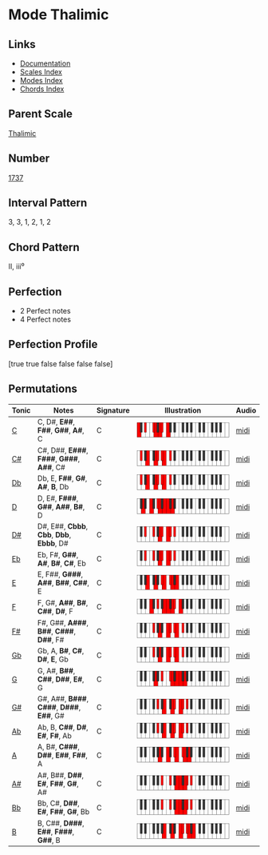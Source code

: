 # Mode Thalimic

## Links

- [Documentation](index.md)
- [Scales Index](Scales.md)
- [Modes Index](Modes.md)
- [Chords Index](Chords.md)

## Parent Scale

[Thalimic](ScaleThalimic.md)

## Number

[1737](https://ianring.com/musictheory/scales/1737)

## Interval Pattern

3, 3, 1, 2, 1, 2

## Chord Pattern

II, iii⁰

## Perfection

- 2 Perfect notes
- 4 Perfect notes

## Perfection Profile

[true true false false false false]

## Permutations

| Tonic | Notes | Signature | Illustration | Audio |
|-------|-------|-----------|--------------|-------|
| [C](ModeCNaturalThalimic.md) | C, D#, **E##**, **F##**, **G##**, **A#**, C | C | ![CNaturalThalimic](ModeCNaturalThalimic.png) | [midi](https://github.com/edipermadi/music/blob/main/docs/ModeCNaturalThalimic.mid?raw=true) |
| [C#](ModeCSharpThalimic.md) | C#, D##, **E###**, **F###**, **G###**, **A##**, C# | C | ![CSharpThalimic](ModeCSharpThalimic.png) | [midi](https://github.com/edipermadi/music/blob/main/docs/ModeCSharpThalimic.mid?raw=true) |
| [Db](ModeDFlatThalimic.md) | Db, E, **F##**, **G#**, **A#**, **B**, Db | C | ![DFlatThalimic](ModeDFlatThalimic.png) | [midi](https://github.com/edipermadi/music/blob/main/docs/ModeDFlatThalimic.mid?raw=true) |
| [D](ModeDNaturalThalimic.md) | D, E#, **F###**, **G##**, **A##**, **B#**, D | C | ![DNaturalThalimic](ModeDNaturalThalimic.png) | [midi](https://github.com/edipermadi/music/blob/main/docs/ModeDNaturalThalimic.mid?raw=true) |
| [D#](ModeDSharpThalimic.md) | D#, E##, **Cbbb**, **Cbb**, **Dbb**, **Ebbb**, D# | C | ![DSharpThalimic](ModeDSharpThalimic.png) | [midi](https://github.com/edipermadi/music/blob/main/docs/ModeDSharpThalimic.mid?raw=true) |
| [Eb](ModeEFlatThalimic.md) | Eb, F#, **G##**, **A#**, **B#**, **C#**, Eb | C | ![EFlatThalimic](ModeEFlatThalimic.png) | [midi](https://github.com/edipermadi/music/blob/main/docs/ModeEFlatThalimic.mid?raw=true) |
| [E](ModeENaturalThalimic.md) | E, F##, **G###**, **A##**, **B##**, **C##**, E | C | ![ENaturalThalimic](ModeENaturalThalimic.png) | [midi](https://github.com/edipermadi/music/blob/main/docs/ModeENaturalThalimic.mid?raw=true) |
| [F](ModeFNaturalThalimic.md) | F, G#, **A##**, **B#**, **C##**, **D#**, F | C | ![FNaturalThalimic](ModeFNaturalThalimic.png) | [midi](https://github.com/edipermadi/music/blob/main/docs/ModeFNaturalThalimic.mid?raw=true) |
| [F#](ModeFSharpThalimic.md) | F#, G##, **A###**, **B##**, **C###**, **D##**, F# | C | ![FSharpThalimic](ModeFSharpThalimic.png) | [midi](https://github.com/edipermadi/music/blob/main/docs/ModeFSharpThalimic.mid?raw=true) |
| [Gb](ModeGFlatThalimic.md) | Gb, A, **B#**, **C#**, **D#**, **E**, Gb | C | ![GFlatThalimic](ModeGFlatThalimic.png) | [midi](https://github.com/edipermadi/music/blob/main/docs/ModeGFlatThalimic.mid?raw=true) |
| [G](ModeGNaturalThalimic.md) | G, A#, **B##**, **C##**, **D##**, **E#**, G | C | ![GNaturalThalimic](ModeGNaturalThalimic.png) | [midi](https://github.com/edipermadi/music/blob/main/docs/ModeGNaturalThalimic.mid?raw=true) |
| [G#](ModeGSharpThalimic.md) | G#, A##, **B###**, **C###**, **D###**, **E##**, G# | C | ![GSharpThalimic](ModeGSharpThalimic.png) | [midi](https://github.com/edipermadi/music/blob/main/docs/ModeGSharpThalimic.mid?raw=true) |
| [Ab](ModeAFlatThalimic.md) | Ab, B, **C##**, **D#**, **E#**, **F#**, Ab | C | ![AFlatThalimic](ModeAFlatThalimic.png) | [midi](https://github.com/edipermadi/music/blob/main/docs/ModeAFlatThalimic.mid?raw=true) |
| [A](ModeANaturalThalimic.md) | A, B#, **C###**, **D##**, **E##**, **F##**, A | C | ![ANaturalThalimic](ModeANaturalThalimic.png) | [midi](https://github.com/edipermadi/music/blob/main/docs/ModeANaturalThalimic.mid?raw=true) |
| [A#](ModeASharpThalimic.md) | A#, B##, **D##**, **E#**, **F##**, **G#**, A# | C | ![ASharpThalimic](ModeASharpThalimic.png) | [midi](https://github.com/edipermadi/music/blob/main/docs/ModeASharpThalimic.mid?raw=true) |
| [Bb](ModeBFlatThalimic.md) | Bb, C#, **D##**, **E#**, **F##**, **G#**, Bb | C | ![BFlatThalimic](ModeBFlatThalimic.png) | [midi](https://github.com/edipermadi/music/blob/main/docs/ModeBFlatThalimic.mid?raw=true) |
| [B](ModeBNaturalThalimic.md) | B, C##, **D###**, **E##**, **F###**, **G##**, B | C | ![BNaturalThalimic](ModeBNaturalThalimic.png) | [midi](https://github.com/edipermadi/music/blob/main/docs/ModeBNaturalThalimic.mid?raw=true) |
